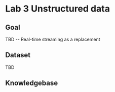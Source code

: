 # 	Lab 3 Unstructured data 

## Goal
TBD -- Real-time streaming as a replacement

## Dataset
TBD

## Knowledgebase
